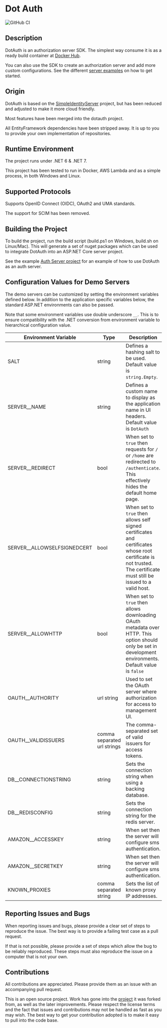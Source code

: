 # Dot Auth

![GitHub CI](https://github.com/jjrdk/dotauth/actions/workflows/github.yml/badge.svg)

## Description

DotAuth is an authorization server SDK. The simplest way consume it is as a ready build container at [Docker Hub](https://hub.docker.com/r/jjrdk/dotauth).

You can also use the SDK to create an authorization server and add more custom configurations. See the different [server examples](https://github.com/jjrdk/DotAuth/tree/master/src) on how to get started.

## Origin

DotAuth is based on the [SimpleIdentityServer](https://github.com/thabart/SimpleIdentityServer) project, but has been reduced and adjusted to make it more cloud friendly.

Most features have been merged into the dotauth project.

All EntityFramework dependencies have been stripped away. It is up to you to provide your own implementation of repositories.

## Runtime Environment

The project runs under .NET 6 & .NET 7.

This project has been tested to run in Docker, AWS Lambda and as a simple process, in both Windows and Linux.

## Supported Protocols

Supports OpenID Connect (OIDC), OAuth2 and UMA standards.

The support for SCIM has been removed.

## Building the Project

To build the project, run the build script (build.ps1 on Windows, build.sh on Linux/Mac). This will generate a set of nuget packages which can be used to integrate DotAuth into an ASP.NET Core server project.

See the example [Auth Server project](https://github.com/jjrdk/DotAuth/tree/master/src/dotauth.authserver) for an example of how to use DotAuth as an auth server.

## Configuration Values for Demo Servers

The demo servers can be customized by setting the environment variables defined below. In addition to the application specific variables below, the standard ASP.NET environments can also be passed.

Note that some environment variables use double underscore ```__```. This is to ensure compatibility with the .NET conversion from environment variable to hierarchical configuration value.

|Environment Variable|Type|Description|
|---|---|---|
|SALT|string|Defines a hashing salt to be used. Default value is ```string.Empty```.|
|SERVER__NAME|string|Defines a custom name to display as the application name in UI headers. Default value is ```DotAuth```|
|SERVER__REDIRECT|bool|When set to ```true``` then requests for ```/``` or ```/home``` are redirected to ```/authenticate```. This effectively hides the default home page.|
|SERVER__ALLOWSELFSIGNEDCERT|bool|When set to ```true``` then allows self signed certificates and certificates whose root certificate is not trusted. The certificate must still be issued to a valid host.|
|SERVER__ALLOWHTTP|bool|When set to ```true``` then allows downloading OAuth metadata over HTTP. This option should only be set in development environments. Default value is ```false```|
|OAUTH__AUTHORITY|url string|Used to set the OAuth server where authorization for access to management UI.|
|OAUTH__VALIDISSUERS|comma separated url strings|The comma-separated set of valid issuers for access tokens.|
|DB__CONNECTIONSTRING|string|Sets the connection string when using a backing database.|
|DB__REDISCONFIG|string|Sets the connection string for the redis server.|
|AMAZON__ACCESSKEY|string|When set then the server will configure sms authentication.|
|AMAZON__SECRETKEY|string|When set then the server will configure sms authentication.|
|KNOWN_PROXIES|comma separated string|Sets the list of known proxy IP addresses.|

## Reporting Issues and Bugs

When reporting issues and bugs, please provide a clear set of steps to reproduce the issue. The best way is to provide a failing test case as a pull request.

If that is not possible, please provide a set of steps which allow the bug to be reliably reproduced. These steps must also reproduce the issue on a computer that is not your own.

## Contributions

All contributions are appreciated. Please provide them as an issue with an accompanying pull request.

This is an open source project. Work has gone into the [project](https://github.com/thabart/SimpleIdentityServer) it was forked from, as well as the later improvements.
Please respect the license terms and the fact that issues and contributions may not be handled as fast as you may wish. The best way to get your contribution adopted is to make it easy to pull into the code base.
